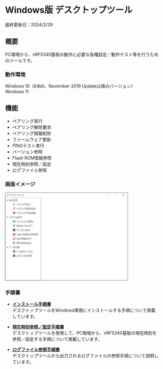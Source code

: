 # Windows版 デスクトップツール

最終更新日：2024/2/29

## 概要
PC環境から、nRF5340基板の動作に必要な各種設定／動作テスト等を行うためのツールです。

### 動作環境
Windows 10（64bit、November 2019 Update以降のバージョン）<br>
Windows 11

## 機能

* ペアリング実行
* ペアリング解除要求
* ペアリング情報削除
* ファームウェア更新
* PINGテスト実行
* バージョン参照
* Flash ROM情報参照
* 現在時刻参照／設定
* ログファイル参照

### 画面イメージ
<img src="../../../Markdowns/DesktopTools/dotNET/images/README_01.jpg" width="400">

### 手順書

- <b>[インストール手順書](../../../Markdowns/DesktopTools/dotNET/INSTALL.md)</b><br>
デスクトップツールをWindows環境にインストールする手順について掲載しています。

- <b>[現在時刻参照／設定手順書](../../../Markdowns/DesktopTools/dotNET/TIMESET.md)</b><br>
デスクトップツールを使用して、PC環境から、nRF5340基板の現在時刻を参照／設定する手順について掲載しています。

- <b>[ログファイル参照手順書](../../../Markdowns/DesktopTools/dotNET/VIEWLOG.md)</b><br>
デスクトップツールから出力されるログファイルの参照手順について説明しています。
